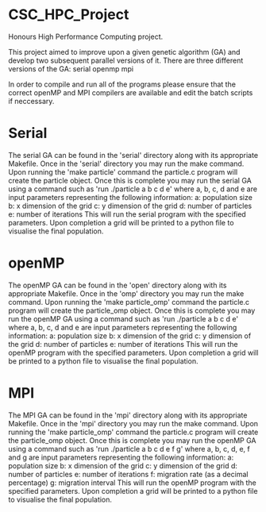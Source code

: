 # CSC_HPC_Project
Honours High Performance Computing project.

This project aimed to improve upon a given genetic algorithm (GA) and develop two subsequent parallel versions of it.
There are three different versions of the GA:
  serial
  openmp
  mpi
  
In order to compile and run all of the programs please ensure that the correct openMP and MPI compilers are available and edit the batch scripts if neccessary.

# Serial
The serial GA can be found in the 'serial' directory along with its appropriate Makefile.
Once in the 'serial' directory you may run the make command.
Upon running the 'make particle' command the particle.c program will create the particle object. 
Once this is complete you may run the serial GA using a command such as 'run ./particle a b c d e' where a, b, c, d and e are input parameters representing the following information:
  a: population size
  b: x dimension of the grid
  c: y dimension of the grid
  d: number of particles
  e: number of iterations
This will run the serial program with the specified parameters.
Upon completion a grid will be printed to a python file to visualise the final population.

# openMP
The openMP GA can be found in the 'open' directory along with its appropriate Makefile.
Once in the 'omp' directory you may run the make command.
Upon running the 'make particle_omp' command the particle.c program will create the particle_omp object. 
Once this is complete you may run the openMP GA using a command such as 'run ./particle a b c d e' where a, b, c, d and e are input parameters representing the following information:
  a: population size
  b: x dimension of the grid
  c: y dimension of the grid
  d: number of particles
  e: number of iterations
This will run the openMP program with the specified parameters.
Upon completion a grid will be printed to a python file to visualise the final population.

# MPI
The MPI GA can be found in the 'mpi' directory along with its appropriate Makefile.
Once in the 'mpi' directory you may run the make command.
Upon running the 'make particle_omp' command the particle.c program will create the particle_omp object. 
Once this is complete you may run the openMP GA using a command such as 'run ./particle a b c d e f g' where a, b, c, d, e, f and g are input parameters representing the following information:
  a: population size
  b: x dimension of the grid
  c: y dimension of the grid
  d: number of particles
  e: number of iterations
  f: migration rate (as a decimal percentage)
  g: migration interval
This will run the openMP program with the specified parameters.
Upon completion a grid will be printed to a python file to visualise the final population.

